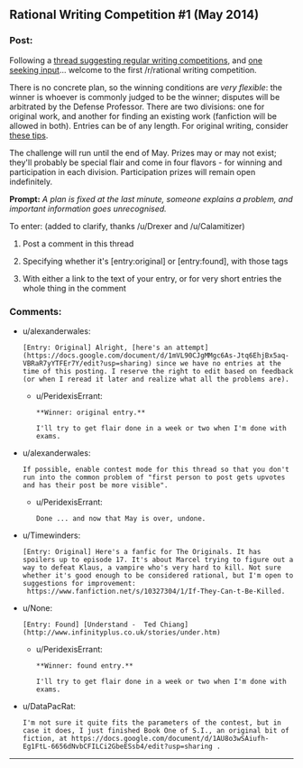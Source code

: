 ## Rational Writing Competition #1 (May 2014)

### Post:

Following a [thread suggesting regular writing competitions](http://en.reddit.com/r/rational/comments/24gaex/q_should_we_have_writing_competitions_here/), and [one seeking input](http://en.reddit.com/r/rational/comments/24hzu7/inaugural_rrational_writing_competition_thread/)... welcome to the first /r/rational writing competition.  

There is no concrete plan, so the winning conditions are *very flexible*:  the winner is whoever is commonly judged to be the winner; disputes will be arbitrated by the Defense Professor.  There are two divisions:  one for original work, and another for finding an existing work (fanfiction will be allowed in both).  Entries can be of any length.  For original writing, consider [these tips](http://www.terrybisson.com/page2/page2.html).  

The challenge will run until the end of May.  Prizes may or may not exist; they'll probably be special flair and come in four flavors - for winning and participation in each division.  Participation prizes will remain open indefinitely.  

**Prompt:**  *A plan is fixed at the last minute, someone explains a problem, and important information goes unrecognised.*  

To enter:  (added to clarify, thanks /u/Drexer and /u/Calamitizer)

1. Post a comment in this thread

2. Specifying whether it's [entry:original] or [entry:found], with those tags

3. With either a link to the text of your entry, or for very short entries the whole thing in the comment

### Comments:

- u/alexanderwales:
  ```
  [Entry: Original] Alright, [here's an attempt](https://docs.google.com/document/d/1mVL90CJgMMgc6As-Jtq6EhjBx5aq-VBRaR7yYTFEr7Y/edit?usp=sharing) since we have no entries at the time of this posting. I reserve the right to edit based on feedback (or when I reread it later and realize what all the problems are).
  ```

  - u/PeridexisErrant:
    ```
    **Winner: original entry.**

    I'll try to get flair done in a week or two when I'm done with exams.
    ```

- u/alexanderwales:
  ```
  If possible, enable contest mode for this thread so that you don't run into the common problem of "first person to post gets upvotes and has their post be more visible".
  ```

  - u/PeridexisErrant:
    ```
    Done ... and now that May is over, undone.
    ```

- u/Timewinders:
  ```
  [Entry: Original] Here's a fanfic for The Originals. It has spoilers up to episode 17. It's about Marcel trying to figure out a way to defeat Klaus, a vampire who's very hard to kill. Not sure whether it's good enough to be considered rational, but I'm open to suggestions for improvement:
   https://www.fanfiction.net/s/10327304/1/If-They-Can-t-Be-Killed.
  ```

- u/None:
  ```
  [Entry: Found] [Understand -  Ted Chiang](http://www.infinityplus.co.uk/stories/under.htm)
  ```

  - u/PeridexisErrant:
    ```
    **Winner: found entry.**

    I'll try to get flair done in a week or two when I'm done with exams.
    ```

- u/DataPacRat:
  ```
  I'm not sure it quite fits the parameters of the contest, but in case it does, I just finished Book One of S.I., an original bit of fiction, at https://docs.google.com/document/d/1AU8o3wSAiufh-Eg1FtL-6656dNvbCFILCi2GbeESsb4/edit?usp=sharing .
  ```

---

